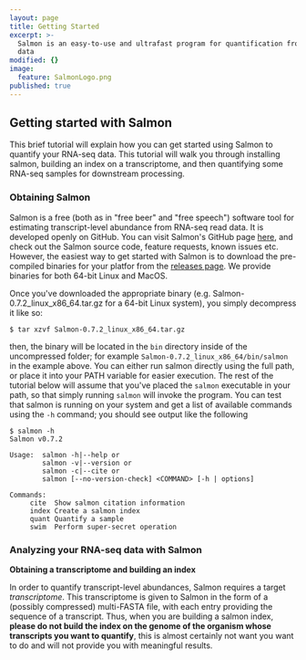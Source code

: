 ```yaml
---
layout: page
title: Getting Started
excerpt: >-
  Salmon is an easy-to-use and ultrafast program for quantification from RNA-seq
  data
modified: {}
image:
  feature: SalmonLogo.png
published: true
---
```


## Getting started with Salmon

This brief tutorial will explain how you can get started using Salmon to quantify your RNA-seq data.  This tutorial will walk you through installing salmon, building an index on a transcriptome, and then quantifying some RNA-seq samples for downstream processing.

### Obtaining Salmon

Salmon is a free (both as in "free beer" and "free speech") software tool for estimating transcript-level abundance from RNA-seq read data.  It is developed openly on GitHub.  You can visit Salmon's GitHub page [here](https://github.com/COMBINE-lab/salmon), and check out the Salmon source code, feature requests, known issues etc.  However, the easiest way to get started with Salmon is to download the pre-compiled binaries for your platfor from the [releases page](https://github.com/COMBINE-lab/salmon/releases).  We provide binaries for both 64-bit Linux and MacOS.  

Once you've downloaded the appropriate binary (e.g. Salmon-0.7.2_linux_x86_64.tar.gz for a 64-bit Linux system), you simply decompress it like so:

```
$ tar xzvf Salmon-0.7.2_linux_x86_64.tar.gz
```

then, the binary will be located in the `bin` directory inside of the uncompressed folder; for example `Salmon-0.7.2_linux_x86_64/bin/salmon` in the example above.  You can either run salmon directly using the full path, or place it into your PATH variable for easier execution.  The rest of the tutorial below will assume that you've placed the `salmon` executable in your path, so that simply running `salmon` will invoke the program.  You can test that salmon is running on your system and get a list of available commands using the `-h` command; you should see output like the following

```
$ salmon -h
Salmon v0.7.2

Usage:  salmon -h|--help or
        salmon -v|--version or
        salmon -c|--cite or
        salmon [--no-version-check] <COMMAND> [-h | options]

Commands:
     cite  Show salmon citation information
     index Create a salmon index
     quant Quantify a sample
     swim  Perform super-secret operation
```

### Analyzing your RNA-seq data with Salmon

**Obtaining a transcriptome and building an index**

In order to quantify transcript-level abundances, Salmon requires a target *transcriptome*.  This transcriptome is given to Salmon in the form of a (possibly compressed) multi-FASTA file, with each entry providing the sequence of a transcript.  Thus, when you are building a salmon index, **please do not build the index on the genome of the organism whose transcripts you want to quantify**, this is almost certainly not want you want to do and will not provide you with meaningful results.
